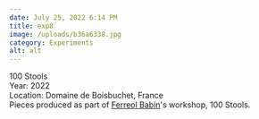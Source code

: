 ```yaml
---
date: July 25, 2022 6:14 PM
title: exp8
image: /uploads/b36a6338.jpg
category: Experiments
alt: alt
---
```

100 Stools\
Y﻿ear: 2022 \
Location: Domaine de Boisbuchet, France\
P﻿ieces produced as part of [Ferreol Babin](https://www.ferreolbabin.fr/)'s workshop, 100 Stools.